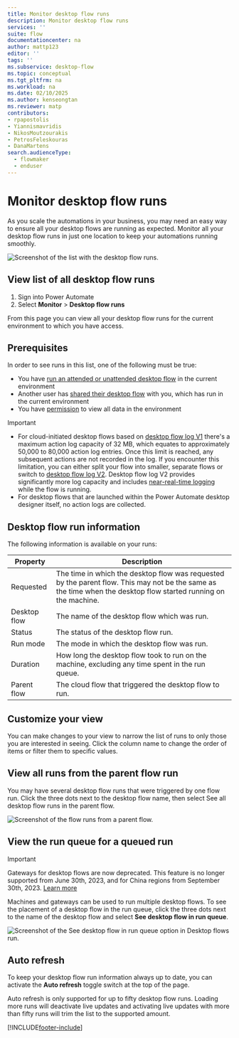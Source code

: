 ```yaml
---
title: Monitor desktop flow runs
description: Monitor desktop flow runs
services: ''
suite: flow
documentationcenter: na
author: mattp123
editor: ''
tags: ''
ms.subservice: desktop-flow
ms.topic: conceptual
ms.tgt_pltfrm: na
ms.workload: na
ms.date: 02/10/2025
ms.author: kenseongtan
ms.reviewer: matp
contributors:
- rpapostolis
- Yiannismavridis
- NikosMoutzourakis
- PetrosFeleskouras
- DanaMartens
search.audienceType: 
  - flowmaker
  - enduser
---
```

# Monitor desktop flow runs

As you scale the automations in your business, you may need an easy way to ensure all your desktop flows are running as expected. Monitor all your desktop flow runs in just one location to keep your automations running smoothly.

 ![Screenshot of the list with the desktop flow runs.](media\monitoring\monitor-desktop-flow-queues-4.png)

## View list of all desktop flow runs

1. Sign into Power Automate
1. Select **Monitor** > **Desktop flow runs**

From this page you can view all your desktop flow runs for the current environment to which you have access. 

## Prerequisites

In order to see runs in this list, one of the following must be true:

- You have [run an attended or unattended desktop flow](run-desktop-flow.md) in the current environment
- Another user has [shared their desktop flow](../create-team-flows.md#share-a-cloud-flow-with-run-only-permissions) with you, which has run in the current environment
- You have [permission](/power-platform/admin/database-security) to view all data in the environment

> [!IMPORTANT]
>
> - For cloud-initiated desktop flows based on [desktop flow log V1](/articles/desktop-flows/configure-desktop-flow-logs.md#configure-desktop-flow-action-log-version) there's a maximum action log capacity of 32 MB, which equates to approximately 50,000 to 80,000 action log entries. Once this limit is reached, any subsequent actions are not recorded in the log. If you encounter this limitation, you can either split your flow into smaller, separate flows or switch to [desktop flow log V2](/articles/desktop-flows/configure-desktop-flow-logs.md#configure-desktop-flow-action-log-version). Desktop flow log V2 provides significantly more log capacity and includes [near-real-time logging](/articles/desktop-flows/monitor-run-details.md#progressive-near-real-time-action-logging) while the flow is running.
> - For desktop flows that are launched within the Power Automate desktop designer itself, no action logs are collected.

## Desktop flow run information

The following information is available on your runs:

|Property|Description|
|-----|-----|
|Requested|The time in which the desktop flow was requested by the parent flow. This may not be the same as the time when the desktop flow started running on the machine.|
|Desktop flow |The name of the desktop flow which was run.|
|Status|The status of the desktop flow run.|
|Run mode|The mode in which the desktop flow was run.|
|Duration|How long the desktop flow took to run on the machine, excluding any time spent in the run queue.|
|Parent flow|The cloud flow that triggered the desktop flow to run.|

## Customize your view

You can make changes to your view to narrow the list of runs to only those you are interested in seeing. Click the column name to change the order of items or filter them to specific values.

## View all runs from the parent flow run

You may have several desktop flow runs that were triggered by one flow run. Click the three dots next to the desktop flow name, then select See all desktop flow runs in the parent flow.

  ![Screenshot of the flow runs from a parent flow.](media\monitoring\monitor-desktop-flow-queues-5.png)

## View the run queue for a queued run

> [!IMPORTANT]
> Gateways for desktop flows are now deprecated. This feature is no longer supported from June 30th, 2023, and for China regions from September 30th, 2023. [Learn more](manage-machines.md#switch-from-gateways-to-direct-connectivity)

Machines and gateways can be used to run multiple desktop flows. To see the placement of a desktop flow in the run queue, click the three dots next to the name of the desktop flow and select **See desktop flow in run queue**.

![Screenshot of the See desktop flow in run queue option in Desktop flows run.](media\monitoring\monitor-desktop-see-desktop-flow-run-queue.png)

## Auto refresh

To keep your desktop flow run information always up to date, you can activate the **Auto refresh** toggle switch at the top of the page.

Auto refresh is only supported for up to fifty desktop flow runs. Loading more runs will deactivate live updates and activating live updates with more than fifty runs will trim the list to the supported amount.

[!INCLUDE[footer-include](../includes/footer-banner.md)]
